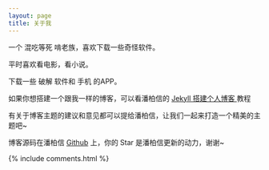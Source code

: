 ```yaml
---
layout: page
title: 关于我
---
```


一个 混吃等死 啃老族，喜欢下载一些奇怪软件。
<p>
平时喜欢看电影，看小说。
<p>
下载一些 破解 软件和 手机 的APP。

<p>

如果你想搭建一个跟我一样的博客，可以看潘柏信的
<a href="/2016/10/jekyll_tutorials1/"> Jekyll 搭建个人博客 </a>
教程

<p>

有关于博客主题的建议和意见都可以提给潘柏信，让我们一起来打造一个精美的主题吧~

<p>

博客源码在潘柏信 <a target="_blank" href='https://github.com/leopardpan/leopardpan.github.io/'>Github</a> 上，你的 Star 是潘柏信更新的动力，谢谢~

<p>

<p>

<p>


{% include comments.html %}
